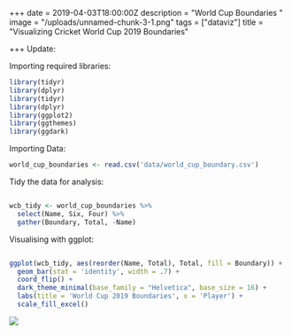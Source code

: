 +++
date = 2019-04-03T18:00:00Z
description = "World Cup Boundaries "
image = "/uploads/unnamed-chunk-3-1.png"
tags = ["dataviz"]
title = "Visualizing Cricket World Cup 2019 Boundaries"

+++
Update:

Importing required libraries:

```r
library(tidyr)
library(dplyr)
library(tidyr)
library(dplyr)
library(ggplot2)
library(ggthemes)
library(ggdark)
```

Importing Data:

```r
world_cup_boundaries <- read.csv('data/world_cup_boundary.csv')
```

Tidy the data for analysis:

```r

wcb_tidy <- world_cup_boundaries %>% 
  select(Name, Six, Four) %>% 
  gather(Boundary, Total, -Name)
```

Visualising with ggplot:

```r

ggplot(wcb_tidy, aes(reorder(Name, Total), Total, fill = Boundary)) +
  geom_bar(stat = 'identity', width = .7) +
  coord_flip() +
  dark_theme_minimal(base_family = "Helvetica", base_size = 16) +
  labs(title = 'World Cup 2019 Boundaries', x = 'Player') +
  scale_fill_excel()
```

![](/uploads/unnamed-chunk-3-1.png)